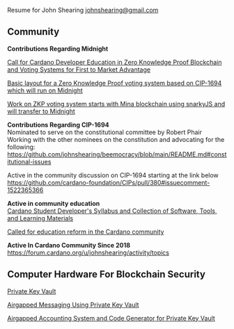 Resume for John Shearing  johnshearing@gmail.com  

## Community  

**Contributions Regarding Midnight**  

[Call for Cardano Developer Education in Zero Knowledge Proof Blockchain and Voting Systems for First to Market Advantage](https://forum.cardano.org/t/voting-platforms-using-zksnarks-will-drive-world-wide-adoption-for-blockchain-tech-cardano-developers-need-education-now-if-we-want-the-first-to-market-advantage/117702?u=johnshearing)  

[Basic layout for a Zero Knowledge Proof voting system based on CIP-1694 which will run on Midnight](https://github.com/johnshearing/beemocracy)  

[Work on ZKP voting system starts with Mina blockchain using snarkyJS and will transfer to Midnight](https://github.com/johnshearing/beemocracy/blob/main/README.md#the-tool-stack)  

**Contributions Regarding CIP-1694**  
Nominated to serve on the constitutional committee by Robert Phair  
Working with the other nominees on the constitution and advocating for the following:  
https://github.com/johnshearing/beemocracy/blob/main/README.md#constitutional-issues  

Active in the community discussion on CIP-1694 starting at the link below  
https://github.com/cardano-foundation/CIPs/pull/380#issuecomment-1522365366  

**Active in community education**  
[Cardano Student Developer's Syllabus and Collection of Software, Tools, and Learning Materials](https://johnshearing.github.io/cardano_syllabus/)  

[Called for education reform in the Cardano community](https://forum.cardano.org/t/cardano-smart-contract-education-sucks-it-just-sucks-give-us-some-help-for-gods-sake/101967?u=johnshearing)  

**Active In Cardano Community Since 2018**  
https://forum.cardano.org/u/johnshearing/activity/topics   

## Computer Hardware For Blockchain Security  
[Private Key Vault](https://github.com/johnshearing/PrivateKeyVault#privatekeyvault---click-for-open-source-make-instructions)  

[Airgapped Messaging Using Private Key Vault](https://github.com/johnshearing/Airgapped_Encrypted_Messaging)

[Airgapped Accounting System and Code Generator for Private Key Vault](https://github.com/johnshearing/IOTA-Secure-Airgapped-Accounting-and-Banking-System)  



